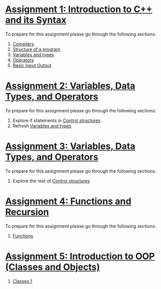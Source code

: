 # [Assignment 1: Introduction to C++ and its Syntax](basics/tasks/hello-world)

To prepare for this assignment please go through the following sections:
1. [Compilers](https://cplusplus.com/doc/tutorial/introduction/)
2. [Structure of a program](https://cplusplus.com/doc/tutorial/program_structure/)
3. [Variables and types](https://cplusplus.com/doc/tutorial/variables/)
4. [Operators](https://cplusplus.com/doc/tutorial/operators/)
5. [Basic Input Output](https://cplusplus.com/doc/tutorial/basic_io/)

# [Assignment 2: Variables, Data Types, and Operators](https://github.com/Gamezar/cpp-training/tree/main/basics/tasks/two-numbers)

To prepare for this assignment please go through the following sections:
1. Explore if statements in [Control structures](https://cplusplus.com/doc/tutorial/control/)
2. Refresh [Variables and types](https://cplusplus.com/doc/tutorial/variables/)

# [Assignment 3: Variables, Data Types, and Operators](https://github.com/Gamezar/cpp-training/tree/main/basics/tasks/two-numbers)

To prepare for this assignment please go through the following sections:
1. Explore the rest of [Control structures](https://cplusplus.com/doc/tutorial/control/)

# [Assignment 4: Functions and Recursion](https://github.com/Gamezar/cpp-training/tree/main/basics/tasks/factorial)

To prepare for this assignment please go through the following sections:
1. [Functions](https://cplusplus.com/doc/tutorial/functions/)

# [Assignment 5: Introduction to OOP (Classes and Objects)](https://github.com/Gamezar/cpp-training/tree/main/basics/tasks/rectangle-1)

1. [Classes 1](https://cplusplus.com/doc/tutorial/classes/)
